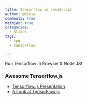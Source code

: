 ```yaml
---
title: Tensorflow in JavaScript
author: @zixia
comments: true
mathjax: true
categories: 
  - Slides
tags:
  - tpu
  - tensorflow

---
```


Run Tensorflow in Browser & Node JS!

### Awesome Tensorflow.js

- [Tensorflow.js Presentation](https://thekevinscott.com/bostonjs/)
- [A Look at TensorFlow.js](https://www.slideshare.net/JamalOGarro/a-look-at-tensorflowjs)
